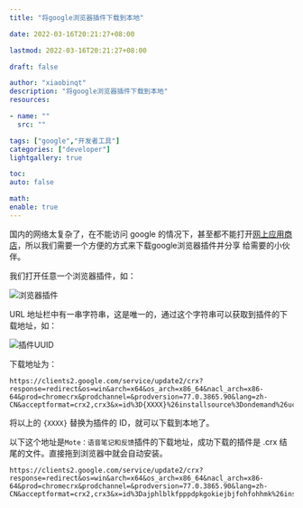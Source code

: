 ```yaml
---
title: "将google浏览器插件下载到本地"

date: 2022-03-16T20:21:27+08:00

lastmod: 2022-03-16T20:21:27+08:00

draft: false

author: "xiaobinqt"
description: "将google浏览器插件下载到本地"
resources:

- name: ""
  src: ""

tags: ["google","开发者工具"]
categories: ["developer"]
lightgallery: true

toc:
auto: false

math:
enable: true
---
```




国内的网络太复杂了，在不能访问 google 的情况下，甚至都不能打开[网上应用商店]()，所以我们需要一个方便的方式来下载google浏览器插件并分享 给需要的小伙伴。

我们打开任意一个浏览器插件，如：

![浏览器插件](https://cdn.xiaobinqt.cn/xiaobinqt.io/20220310/44011f7633904acfb7ba4d6aaf8721a5.png?imageView2/0/interlace/1/q/50|imageslim " ")

URL 地址栏中有一串字符串，这是唯一的，通过这个字符串可以获取到插件的下载地址，如：

![插件UUID](https://cdn.xiaobinqt.cn/xiaobinqt.io/20220310/cc9222ca1f174fd08017f2b54342ff02.png?imageView2/0/interlace/1/q/50|imageslim " ")

下载地址为：

```shell
https://clients2.google.com/service/update2/crx?response=redirect&os=win&arch=x64&os_arch=x86_64&nacl_arch=x86-64&prod=chromecrx&prodchannel=&prodversion=77.0.3865.90&lang=zh-CN&acceptformat=crx2,crx3&x=id%3D{XXXX}%26installsource%3Dondemand%26uc
```

将以上的 `{XXXX}` 替换为插件的 ID，就可以下载到本地了。

以下这个地址是`Mote：语音笔记和反馈`插件的下载地址，成功下载的插件是 .crx 结尾的文件。直接拖到浏览器中就会自动安装。

```shell
https://clients2.google.com/service/update2/crx?response=redirect&os=win&arch=x64&os_arch=x86_64&nacl_arch=x86-64&prod=chromecrx&prodchannel=&prodversion=77.0.3865.90&lang=zh-CN&acceptformat=crx2,crx3&x=id%3Dajphlblkfpppdpkgokiejbjfohfohhmk%26installsource%3Dondemand%26uc
```


